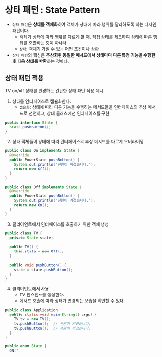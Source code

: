 # 상태 패턴 : State Pattern
* `상태 패턴`은 **상태를 객체화**하여 객체가 상태에 따라 행위를 달리하도록 하는 디자인 패턴이다.
  * 객체가 상태에 따라 행위를 다르게 할 때, 직접 상태를 체크하여 상태에 따른 행위를 호출하는 것이 아니라
  * `상태`: 객체가 가질 수 있는 어떤 조건이나 상황
* `상태 패턴`의 핵심은 **추상화된 동일한 메서드에서 상태마다 다른 특정 기능을 수행한 후 다음 상태를 반환**하는 것이다.
     
 ## 상태 패턴 적용
TV on/off 상태를 변경하는 간단한 상태 패턴 적용 예시  

1. 상태를 인터페이스로 캡슐화한다.  
    * `캡슐화`: 상태에 따라 다른 기능을 수행하는 메서드들을 인터페이스의 추상 메서드로 선언하고, 상태 클래스에선 인터페이스를 구현  
```java
public interface State {
  State pushButton();
}
```

2. 상태 객체들이 상태에 따라 인터페이스의 추상 메서드를 다르게 오버라이딩
```java
public class On implements State {
  @Override
  public PowerState pushButton() {
    System.out.println("전원이 꺼졌습니다.");
    return new Off();
  }
}
```
```java
public class Off implements State {
  @Override
  public PowerState pushButton() {
    System.out.println("전원이 켜졌습니다.");
    return new On();
  }
}
```

3. 클라이언트에서 인터페이스를 호출하기 위한 객체 생성
```java
public class TV {
  private State state;
  
  public TV() {
    this.state = new Off();
  }
  
  public void pushButton() {
    state = state.pushButton();
  }
}
```

4. 클라이언트에서 사용
    * TV 인스턴스를 생성한다.
    * 메서드 호출에 따라 상태가 변경되는 모습을 확인할 수 있다.
```java
public class Application {
  public static void main(String[] args) {
    TV tv = new TV();
    tv.pushButton();  // 전원이 켜졌습니다.
    tv.pushButton();  // 전원이 꺼졌습니다.
  }
}
```

```java
public enum State {
  ON("
      
